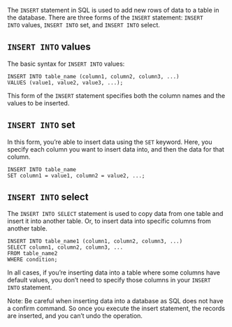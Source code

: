 

The `INSERT` statement in SQL is used to add new rows of data to a table in the database. There are three forms of the `INSERT` statement: `INSERT INTO` values, `INSERT INTO` set, and `INSERT INTO` select.

## `INSERT INTO` values

The basic syntax for `INSERT INTO` values:

```
INSERT INTO table_name (column1, column2, column3, ...)
VALUES (value1, value2, value3, ...);
```

This form of the `INSERT` statement specifies both the column names and the values to be inserted.

## `INSERT INTO` set

In this form, you’re able to insert data using the `SET` keyword. Here, you specify each column you want to insert data into, and then the data for that column.

```
INSERT INTO table_name 
SET column1 = value1, column2 = value2, ...;
```

## `INSERT INTO` select

The `INSERT INTO SELECT` statement is used to copy data from one table and insert it into another table. Or, to insert data into specific columns from another table.

```
INSERT INTO table_name1 (column1, column2, column3, ...)
SELECT column1, column2, column3, ...
FROM table_name2
WHERE condition;
```

In all cases, if you’re inserting data into a table where some columns have default values, you don’t need to specify those columns in your `INSERT INTO` statement.

Note: Be careful when inserting data into a database as SQL does not have a confirm command. So once you execute the insert statement, the records are inserted, and you can’t undo the operation.